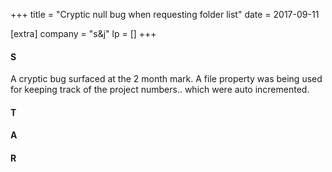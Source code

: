 +++
title = "Cryptic null bug when requesting folder list"
date = 2017-09-11

[extra]
company = "s&j"
lp = []
+++


#### S
A cryptic bug surfaced at the 2 month mark. A file property was being used for keeping track of the project numbers.. which were auto incremented.

#### T


#### A

#### R

